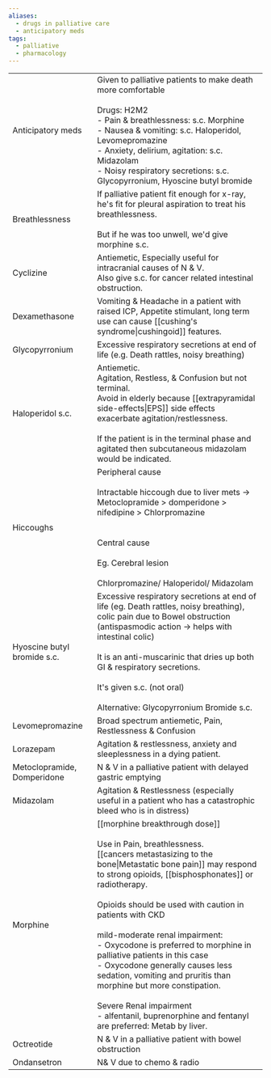 ```yaml
---
aliases:
  - drugs in palliative care
  - anticipatory meds
tags:
  - palliative
  - pharmacology
---
```

|                             |                                                                                                                                                                                                                                                                                                                                                                                                                                                                                                                                                                                                                 |
| --------------------------- | --------------------------------------------------------------------------------------------------------------------------------------------------------------------------------------------------------------------------------------------------------------------------------------------------------------------------------------------------------------------------------------------------------------------------------------------------------------------------------------------------------------------------------------------------------------------------------------------------------------- |
| Anticipatory meds           | Given to palliative patients to make death more comfortable<br><br>Drugs: H2M2 <br>- Pain & breathlessness: s.c. Morphine<br>- Nausea & vomiting: s.c. Haloperidol, Levomepromazine<br>- Anxiety, delirium, agitation: s.c. Midazolam<br>- Noisy respiratory secretions: s.c. Glycopyrronium, Hyoscine butyl bromide                                                                                                                                                                                                                                                                                            |
| Breathlessness              | If palliative patient fit enough for x-ray, he's fit for pleural aspiration to treat his breathlessness.<br><br>But if he was too unwell, we'd give morphine s.c.                                                                                                                                                                                                                                                                                                                                                                                                                                               |
| Cyclizine                   | Antiemetic, Especially useful for intracranial causes of N & V.  <br>Also give s.c. for cancer related intestinal obstruction.                                                                                                                                                                                                                                                                                                                                                                                                                                                                                  |
| Dexamethasone               | Vomiting & Headache in a patient with raised ICP, Appetite stimulant, long term use can cause [[cushing's syndrome\|cushingoid]] features.                                                                                                                                                                                                                                                                                                                                                                                                                                                                      |
| Glycopyrronium              | Excessive respiratory secretions at end of life (e.g. Death rattles, noisy breathing)                                                                                                                                                                                                                                                                                                                                                                                                                                                                                                                           |
| Haloperidol s.c.            | Antiemetic.<br>Agitation, Restless, & Confusion but not terminal. <br>Avoid in elderly because [[extrapyramidal side-effects\|EPS]] side effects exacerbate agitation/restlessness.<br><br>If the patient is in the terminal phase and agitated then subcutaneous midazolam would be indicated.                                                                                                                                                                                                                                                                                                                 |
| Hiccoughs                   | Peripheral cause<br><br>Intractable hiccough due to liver mets -> Metoclopramide > domperidone > nifedipine > Chlorpromazine  <br> <br><br>Central cause<br><br>Eg. Cerebral lesion<br><br>Chlorpromazine/ Haloperidol/ Midazolam                                                                                                                                                                                                                                                                                                                                                                               |
| Hyoscine butyl bromide s.c. | Excessive respiratory secretions at end of life (eg. Death rattles, noisy breathing), colic pain due to Bowel obstruction (antispasmodic action -> helps with intestinal colic)<br><br>It is an anti-muscarinic that dries up both GI & respiratory secretions.<br><br>It's given s.c. (not oral)<br><br>Alternative: Glycopyrronium Bromide s.c.                                                                                                                                                                                                                                                               |
| Levomepromazine             | Broad spectrum antiemetic, Pain, Restlessness & Confusion                                                                                                                                                                                                                                                                                                                                                                                                                                                                                                                                                       |
| Lorazepam                   | Agitation & restlessness, anxiety and sleeplessness in a dying patient.                                                                                                                                                                                                                                                                                                                                                                                                                                                                                                                                         |
| Metoclopramide, Domperidone | N & V in a palliative patient with delayed gastric emptying                                                                                                                                                                                                                                                                                                                                                                                                                                                                                                                                                     |
| Midazolam                   | Agitation & Restlessness (especially useful in a patient who has a catastrophic bleed who is in distress)                                                                                                                                                                                                                                                                                                                                                                                                                                                                                                       |
| Morphine                    | [[morphine breakthrough dose]]<br><br>Use in Pain, breathlessness.<br>[[cancers metastasizing to the bone\|Metastatic bone pain]] may respond to strong opioids, [[bisphosphonates]] or radiotherapy.  <br> <br>Opioids should be used with caution in patients with CKD<br><br>mild-moderate renal impairment:<br>- Oxycodone is preferred to morphine in palliative patients in this case<br>- Oxycodone generally causes less sedation, vomiting and pruritis than morphine but more constipation.<br><br>Severe Renal impairment<br>- alfentanil, buprenorphine and fentanyl are preferred: Metab by liver. |
| Octreotide                  | N & V in a palliative patient with bowel obstruction                                                                                                                                                                                                                                                                                                                                                                                                                                                                                                                                                            |
| Ondansetron                 | N& V due to chemo & radio                                                                                                                                                                                                                                                                                                                                                                                                                                                                                                                                                                                       |